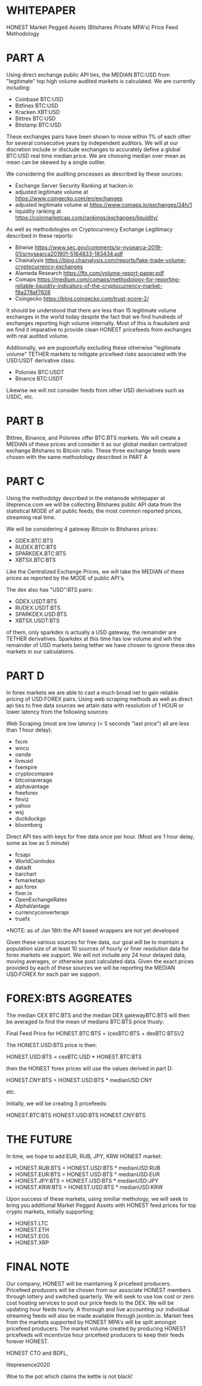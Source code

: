WHITEPAPER
================

HONEST Market Pegged Assets (Bitshares Private MPA's) Price Feed Methodology

PART A
===================

Using direct exchange public API ties, the MEDIAN BTC:USD from "legitimate" top high volume audited markets is calculated.   We are currently including:

- Coinbase BTC:USD
- Bitfinex BTC:USD
- Kracken XBT:USD
- Bittrex BTC:USD
- Bitstamp BTC:USD

These exchanges pairs have been shown to move within 1% of each other for several consecutive years by independent auditors.   We will at our discretion include or disclude exchanges to accurately define a global BTC:USD real time median price.   We are choosing median over mean as mean can be skewed by a single outlier.

We considering the auditing processes as described by these sources:

- Exchange Server Security Ranking at hacken.io
- adjusted legitimate volume at https://www.coingecko.com/en/exchanges  
- adjusted legitimate volume at https://www.comaps.io/exchanges/24h/1
- liquidity ranking at https://coinmarketcap.com/rankings/exchanges/liquidity/

As well as methodologies on Cryptocurrency Exchange Legitimacy described in these reports:

- Bitwise https://www.sec.gov/comments/sr-nysearca-2019-01/srnysearca201901-5164833-183434.pdf
- Chainalysis https://blog.chainalysis.com/reports/fake-trade-volume-cryptocurrency-exchanges
- Alameda Research https://ftx.com/volume-report-paper.pdf
- Comaps https://medium.com/comaps/methodology-for-reporting-reliable-liquidity-indicators-of-the-cryptocurrency-market-f8a278af7628
- Coingecko https://blog.coingecko.com/trust-score-2/

It should be understood that there are less than 15 legitimate volume exchanges in the world today despite the fact that we find hundreds of exchanges reporting high volume internally.  Most of this is fraudulent and we find it imparative to provide clean HONEST pricefeeds from exchanges with real audited volume. 

Additionally, we are puposefully excluding these otherwise "legitimate volume" TETHER markets to mitigate pricefeed risks associated with the USD:USDT derivative class:

- Poloniex BTC:USDT
- Binance BTC:USDT

Likewise we will not consider feeds from other USD derivatives such as USDC, etc. 

PART B
====================

Bittrex, Binance, and Poloniex offer BTC:BTS markets.   We will create a MEDIAN of these prices and consider it as our global median centralized exchange Bitshares to Bitcoin ratio.  These three exchange feeds were chosen with the same methodology described in PART A

PART C
====================

Using the methodolgy described in the metanode whitepaper at liteprence.com we will be collecting Bitshares public API data from the statistical MODE of all public feeds; the most common reported prices, streaming real time.  

We will be considering 4 gateway Bitcoin to Bitshares prices:

- GDEX.BTC:BTS
- RUDEX.BTC:BTS
- SPARKDEX.BTC:BTS 
- XBTSX.BTC:BTS 

Like the Centralized Exchange Prices, we will take the MEDIAN of these prices as reported by the MODE of public API's. 

The dex also has "USD":BTS pairs:

- GDEX.USDT:BTS
- RUDEX.USDT:BTS
- SPARKDEX.USD:BTS 
- XBTSX.USDT:BTS 

of them, only sparkdex is actually a USD gateway, the remainder are TETHER derivatives.   Sparkdex at this time has low volume and wih the remainder of USD markets being tether we have chosen to ignore these dex markets in our calculations.


PART D
====================

In forex markets we are able to cast a much broad net to gain reliable pricing of USD:FOREX pairs.   Using web scraping methods as well as direct api ties to free data sources we attain data with resolution of 1 HOUR or lower latency from the following sources:

Web Scraping (most are low latency (< 5 seconds "last price") all are less than 1 hour delay):

- fxcm
- wocu
- oanda
- liveusd
- fxempire
- cryptocompare
- bitcoinaverage
- alphavantage
- freeforex
- finviz
- yahoo
- wsj
- duckduckgo
- bloomberg

Direct API ties with keys for free data once per hour. (Most are 1 hour delay, some as low as 5 minute)

- fcsapi
- WorldCoinIndex
- datadt
- barchart
- fxmarketapi
- api.forex
- fixer.io
- OpenExchangeRates
- AlphaVantage
- currencyconverterapi
- truefx

*NOTE: as of Jan 18th the API based wrappers are not yet developed

Given these various sources for free data, our goal will be to maintain a population size of at least 10 sources of hourly or finer resolution data for forex markets we support. We will not include any 24 hour delayed data, moving averages, or otherwise post calculated data.   Given the exact prices provided by each of these sources we will be reporting the MEDIAN USD:FOREX for each pair we support.

FOREX:BTS AGGREATES
====================

The median CEX BTC:BTS and the median DEX gatewayBTC:BTS will then be averaged to find the mean of medians BTC:BTS price thusly:

Final Feed Price for HONEST.BTC:BTS = (cexBTC:BTS + dexBTC:BTS)/2

The HONEST.USD:BTS price is then:

HONEST.USD:BTS = cexBTC:USD * HONEST.BTC:BTS

then the HONEST forex prices will use the values derived in part D:

HONEST.CNY:BTS = HONEST.USD:BTS * medianUSD:CNY

etc.

Initially, we will be creating 3 pricefeeds:

HONEST.BTC:BTS
HONEST.USD:BTS
HONEST.CNY:BTS

THE FUTURE
====================

In time, we hope to add EUR, RUB, JPY, KRW HONEST market: 

- HONEST.RUB:BTS = HONEST.USD:BTS * medianUSD:RUB
- HONEST.EUR:BTS = HONEST.USD:BTS * medianUSD:EUR
- HONEST.JPY:BTS = HONEST.USD:BTS * medianUSD:JPY
- HONEST.KRW:BTS = HONEST.USD:BTS * medianUSD:KRW

Upon success of these markets, using similiar methology, we will seek to bring you additional Market Pegged Assets with HONEST feed prices for top crypto markets, initially supporting:

- HONEST.LTC
- HONEST.ETH
- HONEST.EOS
- HONEST.XRP

FINAL NOTE
==================

Our company, HONEST will be maintaining X pricefeed producers.   Pricefeed producers will be chosen from our associate HONEST members through lottery and switched quarterly.   We will seek to use low cost or zero cost hosting services to post our price feeds to the DEX.   We will be updating hour feeds hourly.   A thorough and live accounting our individual streaming feeds will also be made available through jsonbin.io.   Market fees from the markets supported by HONEST MPA's will be split amongst pricefeed producers.   The market volume created by producing HONEST pricefeeds will incentivize hour pricefeed producers to keep their feeds forever HONEST. 

HONEST CTO and BDFL,

litepresence2020 


Woe to the pot which claims the kettle is not black!


